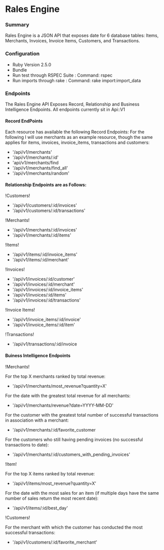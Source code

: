 # Rales Engine

### Summary
Rales Engine is a JSON API that exposes date for 6 database tables: Items, Merchants, Invoices, Invoice Items, Customers, and Transactions. 

### Configuration
+ Ruby Version 2.5.0
+ Bundle
+ Run test through RSPEC Suite : Command: rspec
+ Run imports through rake : Command: rake import:import_data

### Endpoints
The Rales Engine API Exposes Record, Relationship and Business Intelligence Endpoints. All endpoints currently sit in Api::V1

#### __Record EndPoints__
Each resource has available the following Record Endpoints:
For the following I will use merchants as an example resource, though the same applies for items, invoices, invoice_items, transactions and customers:

* '/api/v1/merchants'
* '/api/v1/merchants/:id'
* 'api/v1/merchants/find
* '/api/v1/merchants/find_all'
* '/api/v1/merchants/random'

#### __Relationship Endpoints are as Follows:__

!Customers!
* '/api/v1/customers/:id/invoices'
* '/api/v1/customers/:id/transactions'

!Merchants!
* '/api/v1/merchants/:id/invoices'
* '/api/v1/merchants/:id/items'

!Items!
* '/api/v1/items/:id/invoice_items'
* '/api/v1/items/:id/merchant'

!Invoices!
* '/api/v1/invoices/:id/customer'
* '/api/v1/invoices/:id/merchant'
* '/api/v1/invoices/:id/invoice_items'
* '/api/v1/invoices/:id/items'
* '/api/v1/invoices/:id/transactions'

!Invoice Items!
* '/api/v1/invoice_items/:id/invoice'
* '/api/v1/invoice_items/:id/item'

!Transactions!
* '/api/v1/transactions/:id/invoice

#### __Buiness Intelligence Endpoints__

!Merchants!

For the top X merchants ranked by total revenue: 
* '/api/v1/merchants/most_revenue?quantity=X'

For the date with the greatest total revenue for all merchants:
* '/api/v1/merchants/revenue?date=YYYY-MM-DD'

For the customer with the greatest total number of successful transactions in association with a merchant:
* '/api/v1/merchants/:id/favorite_customer

For the customers who still having pending invoices (no successful transactions to date):
* '/api/v1/merchants/:id/customers_with_pending_invoices'

!Item!

For the top X items ranked by total revenue:
* '/api/v1/items/most_revenue?quantity=X'

For the date with the most sales for an item (if multiple days have the same number of sales return the most recent date):
* '/api/v1/items/:id/best_day'

!Customers!

For the merchant with which the customer has conducted the most successful transactions:
* '/api/v1/customers/:id/favorite_merchant'

